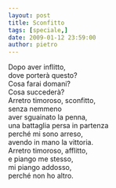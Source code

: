 ```yaml
---
layout: post
title: Sconfitto
tags: [speciale,]
date: 2009-01-12 23:59:00
author: pietro
---
```

Dopo aver inflitto,<br/>dove porterà questo?<br/>Cosa farai domani?<br/>Cosa succederà?<br/>Arretro timoroso, sconfitto,<br/>senza nemmeno<br/>aver sguainato la penna,<br/>una battaglia persa in partenza<br/>perché mi sono arreso,<br/>avendo in mano la vittoria.<br/>Arretro timoroso, afflitto,<br/>e piango me stesso,<br/>mi piango addosso,<br/>perché non ho altro.
